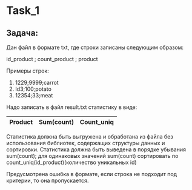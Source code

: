 # Task_1
## Задача: 

Дан файл в формате  txt, где строки записаны следующим образом: 

id_product ; count_product ; product

Примеры строк: 

1. 1229;9999;carrot
2. Id3;100;potato
3. 12354;33;meat 


Надо записать в файл result.txt статистику в виде:

| Product  |  Sum(count) | Count_uniq  | 
|----------|-------------|-------------|

Статистика должна быть выгружена и обработана из файла без использования библиотек, содержащих структуры данных и сортировки. Статистика должна быть выведена в порядке убывания sum(count); для одинаковых значений sum(count) сортировать по count_uniq(id_product)(количество уникальных id)

Предусмотрена ошибка в формате, если строка не подходит под критерии, то она пропускается. 
